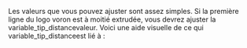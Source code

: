 Les valeurs que vous pouvez ajuster sont assez simples. Si la première ligne du logo voron est à moitié extrudée, vous devrez ajuster la variable_tip_distancevaleur. Voici une aide visuelle de ce qui variable_tip_distanceest lié à :

